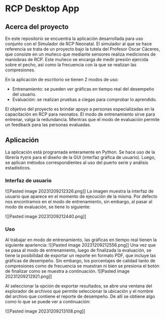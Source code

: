 # RCP Desktop App
## Acerca del proyecto
En este repositorio se encuentra la aplicación desarrollada para uso conjunto con el Simulador de RCP Neonatal. El simulador al que se hace referencia se trata de un proyecto bajo la tutela del Profesor Oscar Cáceres, que consiste en un muñeco que mediante sensores realiza mediciones de maniobras de RCP. Este muñeco se encarga de medir presión ejercida sobre el pecho, así como la frecuencia con la que se realizan las compresiones.

En la aplicación de escritorio se tienen 2 modos de uso:
- Entrenamiento: se pueden ver gráficas en tiempo real del desempeño del usuario.
- Evaluación: se realizan pruebas a ciegas para comprobar lo aprendido.

El objetivo del proyecto es brindar apoyo a personas especializadas en la capacitación en RCP para neonatos. El modo de entrenamiento sirve para entrenar, valga la redundancia. Mientras que el modo de evaluación permite un feedback para las personas evaluadas.

## Aplicación
La aplicación está programada enteramente en Python. Se hace uso de la librería `PyQt6` para el diseño de la GUI (interfaz gráfica de usuario). Luego, se aplican métodos correspondientes al uso del puerto serie y análisis estadísticos.

### Interfaz de usuario
![[Pasted image 20231209212326.png]]
La imagen muestra la interfaz de usuario que aparece en el momento de ejecución de la misma. Por defecto nos encontramos en el modo de entrenamiento, sin embargo, al pasar al modo de evaluación, se tiene lo siguiente:

![[Pasted image 20231209212440.png]]
### Uso
Al trabajar en modo de entrenamiento, las gráficas en tiempo real tienen la siguiente apariencia:
![[Pasted image 20231209212556.png]]
Una vez que se pasa al modo de entrenamiento, luego de finalizada la evaluación, se tiene la posibilidad de exportar un reporte en formato PDF, que incluye las gráficas de desempeño. Sin embargo, los porcentajes de calidad tanto de compresiones como de frecuencia se muestran ni bien se presiona el botón de finalizar como se muestra a continuación.
![[Pasted image 20231209212921.png]]

Al seleccionar la opción de exportar resultados, se abre una ventana del explorador de archivos que permite seleccionar la ubicación y el nombre del archivo que contiene el reporte de desempeño. De allí se obtiene algo como lo que se puede ver a continuación:

![[Pasted image 20231209213108.png]]

